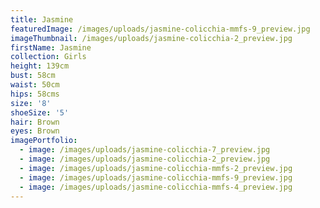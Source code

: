 ```yaml
---
title: Jasmine
featuredImage: /images/uploads/jasmine-colicchia-mmfs-9_preview.jpg
imageThumbnail: /images/uploads/jasmine-colicchia-2_preview.jpg
firstName: Jasmine
collection: Girls
height: 139cm
bust: 58cm
waist: 50cm
hips: 58cms
size: '8'
shoeSize: '5'
hair: Brown
eyes: Brown
imagePortfolio:
  - image: /images/uploads/jasmine-colicchia-7_preview.jpg
  - image: /images/uploads/jasmine-colicchia-2_preview.jpg
  - image: /images/uploads/jasmine-colicchia-mmfs-2_preview.jpg
  - image: /images/uploads/jasmine-colicchia-mmfs-9_preview.jpg
  - image: /images/uploads/jasmine-colicchia-mmfs-4_preview.jpg
---
```



